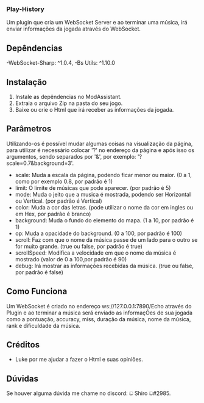 ### Play-History
  Um plugin que cria um WebSocket Server e ao terminar uma música, irá enviar informações da jogada através do WebSocket.

## Depêndencias
-WebSocket-Sharp: ^1.0.4,
-Bs Utils: ^1.10.0

## Instalação
  1. Instale as depêndencias no ModAssistant.
  2. Extraia o arquivo Zip na pasta do seu jogo.
  3. Baixe ou crie o Html que irá receber as informações da jogada.

## Parâmetros
  Utilizando-os é possível mudar algumas coisas na visualização da página, para utilizar é necessário colocar '?' no endereço da página e após isso os argumentos, sendo separados   por '&', por exemplo: '?scale=0.7&background=3'.
- scale: Muda a escala da página, podendo ficar menor ou maior. (0 a 1, como por exemplo 0.8, por padrão é 1)
- limit: O limite de músicas que pode aparecer. (por padrão é 5)
- mode: Muda o jeito que a musica é mostrada, podendo ser Horizontal ou Vertical. (por padrão é Vertical)
- color: Muda a cor das letras. (pode utilizar o nome da cor em ingles ou em Hex, por padrão é branco)
- background: Muda o fundo do elemento do mapa. (1 a 10, por padrão é 1)
- op: Muda a opacidade do background. (0 a 100, por padrão é 100)
- scroll: Faz com que o nome da música passe de um lado para o outro se for muito grande. (true ou false, por padrão é true)
- scrollSpeed: Modifica a velocidade em que o nome da música é mostrado (valor de 0 a 100,por padrão é 90)
- debug: Irá mostrar as informações recebidas da música. (true ou false, por padrão é false)

## Como Funciona
  Um WebSocket é criado no endereço ws://127.0.0.1:7890/Echo através do Plugin e ao terminar a música será enviado as informaçÕes de sua jogada como a pontuação, accuracy, miss,     duração da música, nome da música, rank e dificuldade da música.
  
## Créditos
- Luke por me ajudar a fazer o Html e suas opiniões.

## Dúvidas
  Se houver alguma dúvida me chame no discord: ඞ Shiro ඞ#2985.
